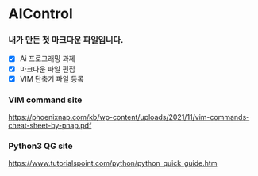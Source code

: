 # AIControl

### 내가 만든 첫 마크다운 파일입니다.
- [x] Ai 프로그래밍 과제
- [x] 마크다운 파일 편집
- [x] VIM 단축기 파일 등록
### VIM command site
<a> https://phoenixnap.com/kb/wp-content/uploads/2021/11/vim-commands-cheat-sheet-by-pnap.pdf
### Python3 QG site
<a> https://www.tutorialspoint.com/python/python_quick_guide.htm
